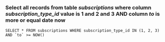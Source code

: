 ### Select all records from table *subscriptions* where column *subscription_type_id* value is 1 and 2 and 3 AND column *to* is more or equal date now

```SELECT * FROM subscriptions WHERE subscription_type_id IN (1, 2, 3) AND `to` >= NOW()```

